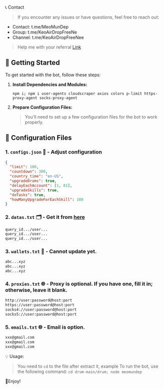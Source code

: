 📞 Contact

> If you encounter any issues or have questions, feel free to reach out:

- Contact: t.me/MeoMunDep
- Group: t.me/KeoAirDropFreeNe
- Channel: t.me/KeoAirDropFreeNee

> Help me with your referral [Link](https://t.me/drumtap_bot?start=1716917987742259)

## 🚀 Getting Started

To get started with the bot, follow these steps:

1. **Install Dependencies and Modules:**

   ```
   npm i; npm i user-agents cloudscraper axios colors p-limit https-proxy-agent socks-proxy-agent
   ```

2. **Prepare Configuration Files:**

   > You'll need to set up a few configuration files for the bot to work properly.

## 📁 Configuration Files

### 1. `configs.json` 📜 - Adjust configuration

```json
{
  "limit": 100,
  "countdown": 300,
  "country_time": "en-US",
  "upgradeDrums": true,
  "delayEachAccount": [1, 81],
  "upgradeSkills": true,
  "doTasks": true,
  "howManyUpgradeForEachSkill": 100
}
```

### 2. `datas.txt` 🗂️ - Get it from [here](https://t.me/KeoAirDropFreeNe/257/6879)

```txt
query_id.../user...
query_id.../user...
query_id.../user...
```

### 3. `wallets.txt` 💼 - Cannot update yet.

```txt - wallet address
abc...xyz
abc...xyz
abc...xyz
```

### 4. `proxies.txt` 🌐 - Proxy is optional. If you have one, fill it in; otherwise, leave it blank.

```txt
http://user:password@host:port
https://user:password@host:port
socks4://user:password@host:port
socks5://user:password@host:port
```

### 5. `emails.txt` 🌐 - Email is option.

```txt
xxx@gmail.com
xxx@gmail.com
xxx@gmail.com
```

💡 Usage:

> You need to `cd` to the file after extract it, example
> To run the bot, use the following command: `cd drum-main/drum; node meomundep`

🎇Enjoy!
